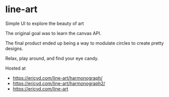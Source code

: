 # line-art
Simple UI to explore the beauty of art

The original goal was to learn the canvas API.

The final product ended up being a way to modulate circles to create pretty designs.

Relax, play around, and find your eye candy.

Hosted at
* https://ericyd.com/line-art/harmonograph/
* https://ericyd.com/line-art/harmonograph2/
* https://ericyd.com/line-art
